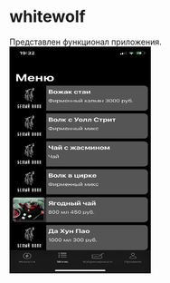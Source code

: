 # whitewolf
Представлен функционал приложения.
<img src="https://github.com/Filatov-Oleg/whitewolf/blob/master/Screenshots/menu_01.jpeg" width="250" height="400"/>
